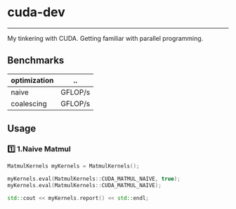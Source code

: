 # cuda-dev
---

My tinkering with CUDA. Getting familiar with parallel programming.

## Benchmarks
| optimization | ..      |
| ---          | ---     |
| naive        | GFLOP/s |
| coalescing   | GFLOP/s |


## Usage
### :one: 1.Naive Matmul
```cpp
MatmulKernels myKernels = MatmulKernels();

myKernels.eval(MatmulKernels::CUDA_MATMUL_NAIVE, true);
myKernels.eval(MatmulKernels::CUDA_MATMUL_NAIVE);

std::cout << myKernels.report() << std::endl;
```
